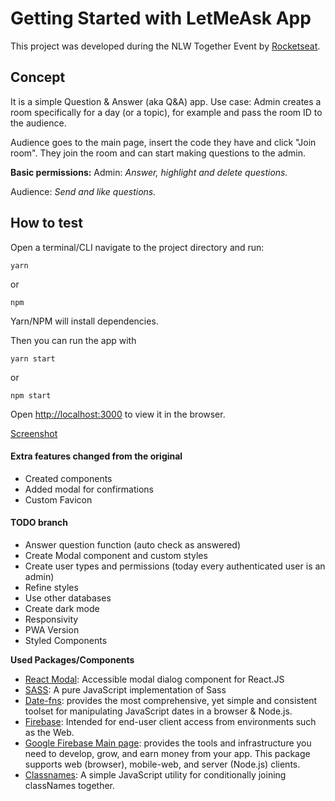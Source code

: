 # Getting Started with LetMeAsk App

This project was developed during the NLW Together Event by [Rocketseat](https://www.rocketseat.com.br).

## Concept

It is a simple Question & Answer (aka Q&A) app.
Use case:
Admin creates a room specifically for a day (or a topic), for example and pass the room ID to the audience.

Audience goes to the main page, insert the code they have and click "Join room".
They join the room and can start making questions to the admin.

**Basic permissions:**
Admin: _Answer, highlight and delete questions._

Audience: _Send and like questions._

## How to test

Open a terminal/CLI navigate to the project directory and run:

`yarn`

or

`npm`

Yarn/NPM will install dependencies.

Then you can run the app with

`yarn start`

or

`npm start`

Open [http://localhost:3000](http://localhost:3000) to view it in the browser.

[Screenshot](https://user-images.githubusercontent.com/36604104/124290935-ed961c00-db4b-11eb-81cc-7a04247a5be2.jpg)

#### Extra features changed from the original

- Created components
- Added modal for confirmations
- Custom Favicon

#### TODO branch

- Answer question function (auto check as answered)
- Create Modal component and custom styles
- Create user types and permissions (today every authenticated user is an admin)
- Refine styles
- Use other databases
- Create dark mode
- Responsivity
- PWA Version
- Styled Components

**Used Packages/Components**

- [React Modal](https://www.npmjs.com/package/react-modal): Accessible modal dialog component for React.JS
- [SASS](https://www.npmjs.com/package/sass): A pure JavaScript implementation of Sass
- [Date-fns](https://www.npmjs.com/package/date-fns): provides the most comprehensive, yet simple and consistent toolset
  for manipulating JavaScript dates in a browser & Node.js.
- [Firebase](https://www.npmjs.com/package/firebase): Intended for end-user client access from environments such as the Web.
- [Google Firebase Main page](https://firebase.google.com): provides the tools and infrastructure you need to develop, grow, and earn money from your app. This package supports web (browser), mobile-web, and server (Node.js) clients.
- [Classnames](https://www.npmjs.com/package/classnames): A simple JavaScript utility for conditionally joining classNames together.
